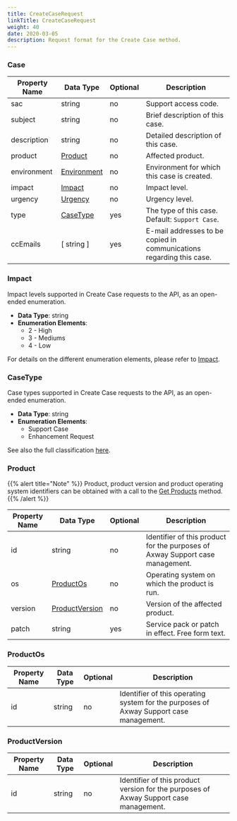 ```yaml
---
title: CreateCaseRequest
linkTitle: CreateCaseRequest
weight: 40
date: 2020-03-05
description: Request format for the Create Case method.
---
```


### Case

| Property Name | Data Type                     | Optional | Description |
|---------------|-------------------------------|----------|-------------|
| sac           | string                        |       no | Support access code. |
| subject       | string                        |       no | Brief description of this case. |
| description   | string                        |       no | Detailed description of this case. |
| product       | [Product](#product)           |       no | Affected product. |
| environment   | [Environment](../environment) |       no | Environment for which this case is created. |
| impact        | [Impact](#impact)             |       no | Impact level. |
| urgency       | [Urgency](../urgency)         |       no | Urgency level. |
| type          | [CaseType](#casetype)         |      yes | The type of this case. Default: `Support Case`. |
| ccEmails      | [ string ]                    |      yes | E-mail addresses to be copied in communications regarding this case. |

### Impact

Impact levels supported in Create Case requests to the API, as an open-ended enumeration.

* **Data Type**: string
* **Enumeration Elements**:
    * 2 - High
    * 3 - Mediums
    * 4 - Low

For details on the different enumeration elements, please refer to [Impact](../impact).

### CaseType

Case types supported in Create Case requests to the API, as an open-ended enumeration.

* **Data Type**: string
* **Enumeration Elements**:
    * Support Case
    * Enhancement Request

See also the full classification [here](../case_type).

### Product

{{% alert title="Note" %}}
Product, product version and product operating system identifiers can be obtained with a call to the [Get Products](../../methods/get_products) method.
{{% /alert %}}

| Property Name | Data Type                         | Optional | Description |
|---------------|-----------------------------------|----------|-------------|
| id            | string                            |       no | Identifier of this product for the purposes of Axway Support case management. |
| os            | [ProductOs](#productos)           |       no | Operating system on which the product is run. |
| version       | [ProductVersion](#productversion) |       no | Version of the affected product. |
| patch         | string                            |      yes | Service pack or patch in effect. Free form text. |

### ProductOs

| Property Name | Data Type | Optional | Description |
|---------------|-----------|----------|-------------|
| id            | string    |       no | Identifier of this operating system for the purposes of Axway Support case management. |

### ProductVersion

| Property Name | Data Type | Optional | Description |
|---------------|-----------|----------|-------------|
| id            | string    |       no | Identifier of this product version for the purposes of Axway Support case management. |
